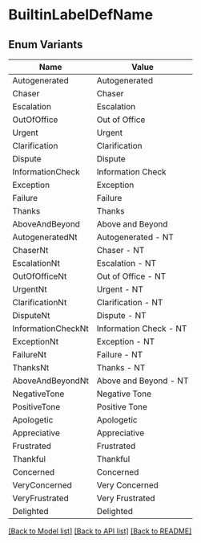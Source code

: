 # BuiltinLabelDefName

## Enum Variants

| Name | Value |
|---- | -----|
| Autogenerated | Autogenerated |
| Chaser | Chaser |
| Escalation | Escalation |
| OutOfOffice | Out of Office |
| Urgent | Urgent |
| Clarification | Clarification |
| Dispute | Dispute |
| InformationCheck | Information Check |
| Exception | Exception |
| Failure | Failure |
| Thanks | Thanks |
| AboveAndBeyond | Above and Beyond |
| AutogeneratedNt | Autogenerated - NT |
| ChaserNt | Chaser - NT |
| EscalationNt | Escalation - NT |
| OutOfOfficeNt | Out of Office - NT |
| UrgentNt | Urgent - NT |
| ClarificationNt | Clarification - NT |
| DisputeNt | Dispute - NT |
| InformationCheckNt | Information Check - NT |
| ExceptionNt | Exception - NT |
| FailureNt | Failure - NT |
| ThanksNt | Thanks - NT |
| AboveAndBeyondNt | Above and Beyond - NT |
| NegativeTone | Negative Tone |
| PositiveTone | Positive Tone |
| Apologetic | Apologetic |
| Appreciative | Appreciative |
| Frustrated | Frustrated |
| Thankful | Thankful |
| Concerned | Concerned |
| VeryConcerned | Very Concerned |
| VeryFrustrated | Very Frustrated |
| Delighted | Delighted |


[[Back to Model list]](../README.md#documentation-for-models) [[Back to API list]](../README.md#documentation-for-api-endpoints) [[Back to README]](../README.md)


